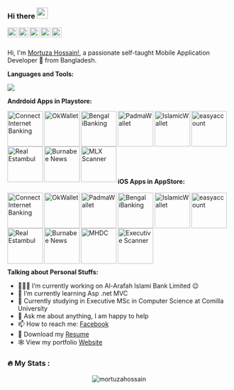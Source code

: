 ### Hi there <img src="https://media.giphy.com/media/hvRJCLFzcasrR4ia7z/giphy.gif" width="25px">

<a href="https://www.linkedin.com/in/mortuzahossain/">
  <img align="left" alt="Mortuza's LinkdeIN" width="22px" src="https://cdn.jsdelivr.net/npm/simple-icons@v3/icons/linkedin.svg" />
</a>
<a href="https://www.facebook.com/mdmortuza.hossain">
  <img align="left" alt="Mortuza's Facebook" width="22px" src="https://cdn.jsdelivr.net/npm/simple-icons@3.13.0/icons/facebook.svg" />
</a>
<a href="https://www.hackerrank.com/mortuzahossain?hr_r=1">
  <img align="left" alt="Mortuza's HackerRank" width="22px" src="https://cdn.jsdelivr.net/npm/simple-icons@3.13.0/icons/hackerrank.svg" />
</a>
<a href="https://leetcode.com/mortuzahossain/">
  <img align="left" alt="Mortuza's LeetCode" width="22px" src="https://cdn.jsdelivr.net/npm/simple-icons@3.13.0/icons/leetcode.svg" />
</a>
<a href="https://www.youtube.com/channel/UCX-myQM9f8FJsPaYm1xHgBQ?view_as=subscriber">
  <img align="left" alt="Mortuza's Youtube" width="22px" src="https://cdn.jsdelivr.net/npm/simple-icons@3.13.0/icons/youtube.svg" />
</a>


<br/>
<br/>

Hi, I'm [Mortuza Hossain!](https://mortuzahossain.github.io/), a passionate self-taught Mobile Application Developer 🚀 from Bangladesh.

**Languages and Tools:**  
  
<img src="https://skillicons.dev/icons?i=androidstudio,apple,kotlin,java,swift,dart,flutter,git,docker,php,laravel,cs,dotnet,nodejs,express,mysql,firebase,redis,py,c&perline=10" />


**Andrdoid Apps in Playstore:**  <br/>

<a href="https://play.google.com/store/apps/details?id=com.shimantobank.app.shimantobankapp" target="_blank">
  <img align="left" alt="Connect Internet Banking" width="80px" src="https://play-lh.googleusercontent.com/a6HwsLg3_4YWz7c0h4ST9qqMrY5Z-kzykaFZng9TOPFfYvJ7r_eYZfiHZenhGDTuXKU=s180-rw" />
</a>
<a href="https://play.google.com/store/apps/details?id=com.OBL.OKwallet&hl=bn&gl=US" target="_blank">
  <img align="left" alt="OkWallet" width="80px" src="https://play-lh.googleusercontent.com/7Zbe0t5zZJK8PjiyOIgS1D8Lxo5irm1YNDS-oxsb_LfOAFop-YomRKmZ6_hPo-6X0yQ=s180-rw" />
</a>
<a href="https://play.google.com/store/apps/details?id=com.bengal.newdigitalbanking" target="_blank">
  <img align="left" alt="Bengal iBanking" width="80px" src="https://play-lh.googleusercontent.com/5-4lWrwvJoKqd6Srvyb8bct_Z4DkdoceAVE-PwmcCRi8nlzq2P7soW1B4vVbTMwSfEVY=s180-rw" />
</a>
<a href="https://play.google.com/store/apps/details?id=com.padmabank.padmawallet" target="_blank">
  <img align="left" alt="PadmaWallet" width="80px" src="https://play-lh.googleusercontent.com/ZorV0uBkKg4zEaOj10D_T473fA3sRRW9mfmig_iAUu-6494FvUe7walZAQFmgnkQoLTV=w240-h480-rw" />
</a>
<a href="https://play.google.com/store/apps/details?id=com.iw.app" target="_blank">
  <img align="left" alt="IslamicWallet" width="80px" src="https://play-lh.googleusercontent.com/2LF1EJkcIkZZDaUvM50UHEV2-EVV2NT1GCOwk1CeTIeUsUfltinVuPiT-Uy9xd87_zw=w240-h480-rw" />
</a>
<a href="https://play.google.com/store/apps/details?id=com.shimantobank.app.shimantobankekyc&hl=en_GB" target="_blank">
  <img align="left" alt="easyaccount" width="80px" src="https://play-lh.googleusercontent.com/oTIJ_5z_Y7yuSdj8osY8jxtYy7uwXiRsbm4_qgQ4dC3s_i04Y-AVSQ-MMsDjieE9PrA=w240-h480-rw" />
</a>
<br/><br/><br/><br/>
<a href="https://play.google.com/store/apps/details?id=realestambul.app" target="_blank">
  <img align="left" alt="Real Estambul" width="80px" src="https://play-lh.googleusercontent.com/Xav-_mRdMUvDWCsxuV8hzE8Nf2Nig7cJ-HeRYUHzEnq5R7lZ_mElNuRCIp9404Nz=w480-h960-rw" />
</a>
<a href="https://play.google.com/store/apps/details?id=com.burnabeenews.app" target="_blank">
  <img align="left" alt="Burnabee News" width="80px" src="https://play-lh.googleusercontent.com/_ae_MdU4WXjgN0hEI7qXNxc5bBDnvnjg-NOhzQiFmIq_pGiv93b1_1rJK9ZqqltM8Q=w480-h960" />
</a>
<a href="https://play.google.com/store/apps/details?id=com.nullsolutions.mlxapp" target="_blank">
  <img align="left" alt="MLX Scanner" width="80px" src="https://play-lh.googleusercontent.com/uE8JP2afocY86ha-Q8NSBW03Lp5Lj2yD8SrbkmNKWVg1QpRpOASUviy-3gc9gxX9JlI=w480-h960-rw" />
</a>
<br/><br/><br/><br/>

**iOS Apps in AppStore:**  <br/><br/>
<a href="https://apps.apple.com/us/app/connect-internet-banking/id1513471000" target="_blank">
  <img align="left" alt="Connect Internet Banking" width="80px" src="https://play-lh.googleusercontent.com/a6HwsLg3_4YWz7c0h4ST9qqMrY5Z-kzykaFZng9TOPFfYvJ7r_eYZfiHZenhGDTuXKU=s180-rw" />
</a>
<a href="https://apps.apple.com/us/app/ok-wallet/id1437495450" target="_blank">
  <img align="left" alt="OkWallet" width="80px" src="https://play-lh.googleusercontent.com/7Zbe0t5zZJK8PjiyOIgS1D8Lxo5irm1YNDS-oxsb_LfOAFop-YomRKmZ6_hPo-6X0yQ=s180-rw" />
</a>
<a href="https://apps.apple.com/us/app/padma-wallet/id1659705002?platform=iphone" target="_blank">
  <img align="left" alt="PadmaWallet" width="80px" src="https://play-lh.googleusercontent.com/ZorV0uBkKg4zEaOj10D_T473fA3sRRW9mfmig_iAUu-6494FvUe7walZAQFmgnkQoLTV=w240-h480-rw" />
</a>
<a href="https://apps.apple.com/us/app/bengal-i-banking/id1589932822?platform=iphone" target="_blank">
  <img align="left" alt="Bengal iBanking" width="80px" src="https://play-lh.googleusercontent.com/5-4lWrwvJoKqd6Srvyb8bct_Z4DkdoceAVE-PwmcCRi8nlzq2P7soW1B4vVbTMwSfEVY=s180-rw" />
</a>
<a href="https://apps.apple.com/us/app/islamic-wallet/id1438377413?platform=iphone" target="_blank">
  <img align="left" alt="IslamicWallet" width="80px" src="https://play-lh.googleusercontent.com/2LF1EJkcIkZZDaUvM50UHEV2-EVV2NT1GCOwk1CeTIeUsUfltinVuPiT-Uy9xd87_zw=w240-h480-rw" />
</a>
<a href="https://apps.apple.com/us/app/easyaccount/id6479411040?platform=iphone" target="_blank">
  <img align="left" alt="easyaccount" width="80px" src="https://play-lh.googleusercontent.com/oTIJ_5z_Y7yuSdj8osY8jxtYy7uwXiRsbm4_qgQ4dC3s_i04Y-AVSQ-MMsDjieE9PrA=w240-h480-rw" />
</a>
<br/><br/><br/><br/>
<a href="https://apps.apple.com/us/app/real-estambul/id6468934767?platform=iphone" target="_blank">
  <img align="left" alt="Real Estambul" width="80px" src="https://play-lh.googleusercontent.com/Xav-_mRdMUvDWCsxuV8hzE8Nf2Nig7cJ-HeRYUHzEnq5R7lZ_mElNuRCIp9404Nz=w480-h960-rw" />
</a>
<a href="https://apps.apple.com/us/app/burnabee-news/id6737029232?platform=iphone" target="_blank">
  <img align="left" alt="Burnabee News" width="80px" src="https://play-lh.googleusercontent.com/_ae_MdU4WXjgN0hEI7qXNxc5bBDnvnjg-NOhzQiFmIq_pGiv93b1_1rJK9ZqqltM8Q=w480-h960" />
</a>
<a href="https://apps.apple.com/us/app/mhdc/id6738396230?platform=iphone" target="_blank">
  <img align="left" alt="MHDC" width="80px" src="https://is1-ssl.mzstatic.com/image/thumb/Purple211/v4/04/51/14/045114cd-699d-b95a-5041-2392a706df29/AppIcon-1x_U007emarketing-0-8-0-0-85-220-0.png/246x0w.png" />
</a>
<a href="https://apps.apple.com/sa/app/executive-scanner/id1659393068?platform=iphone" target="_blank">
  <img align="left" alt="Executive Scanner" width="80px" src="https://is1-ssl.mzstatic.com/image/thumb/Purple221/v4/87/ee/cf/87eecf7a-21d5-01f6-02ea-0fdc9d96c4f2/AppIcon-1x_U007emarketing-0-7-0-0-85-220-0.png/246x0w.png" />
</a>
<br/><br/><br/><br/><br/><br/>
**Talking about Personal Stuffs:**

- 👨🏽‍💻 I’m currently working on Al-Arafah Islami Bank Limited :wink:
- 🌱 I’m currently learning Asp .net MVC
- 📝 Currently studying in Executive MSc in Computer Science at Comilla University
- 💬 Ask me about anything, I am happy to help
- 📫 How to reach me: [Facebook](https://www.facebook.com/mdmortuza.hossain)
- 📝 Download my [Resume](https://drive.google.com/file/d/1LA16CaGQPrAz9ryojbpOfm1RZijpj7yQ/view?usp=share_link)
- 🕸️ View my portfolio [Website](https://mortuzahossain.github.io/)

### :fire: My Stats :
<p align="center"> <img src="http://github-readme-streak-stats.herokuapp.com?user=mortuzahossain&theme=dark&background=000000" alt="mortuzahossain" /></p> 
